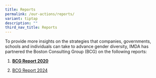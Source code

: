```yaml
---
title: Reports
permalink: /our-actions/reports/
variant: tiptap
description: ""
third_nav_title: Reports
---
```

<p>To provide more insights on the strategies that companies, governments,
schools and individuals can take to advance gender diversity, IMDA has
partnered the Boston Consulting Group (BCG) on the following reports:</p>
<ol data-tight="true" class="tight">
<li>
<p><strong><a href="https://www.sgwomenintech.sg/our-actions/reports/bcg-report-2020/" rel="noopener noreferrer nofollow" target="_blank">BCG Report 2020</a></strong>
</p>
</li>
<li>
<p><a href="https://www.sgwomenintech.sg/our-actions/reports/bcg-report-2024/" rel="noopener nofollow" target="_blank">BCG Report 2024</a>
</p>
<p></p>
</li>
</ol>
<p></p>